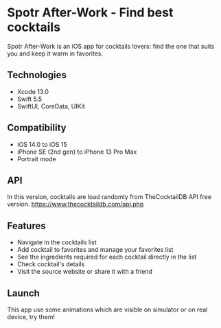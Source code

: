 # Spotr After-Work - Find best cocktails

Spotr After-Work is an iOS app for cocktails lovers: find the one that suits you and keep it warm in favorites.

## Technologies

- Xcode 13.0
- Swift 5.5
- SwiftUI, CoreData, UIKit

## Compatibility

- iOS 14.0 to iOS 15
- iPhone SE (2nd gen) to iPhone 13 Pro Max
- Portrait mode

## API

In this version, cocktails are load randomly from TheCocktailDB API free version.
https://www.thecocktaildb.com/api.php

## Features

- Navigate in the cocktails list
- Add cocktail to favorites and manage your favorites list
- See the ingredients required for each cocktail directly in the list
- Check cocktail's details
- Visit the source website or share it with a friend

## Launch

This app use some animations which are visible on simulator or on real device, try them!
